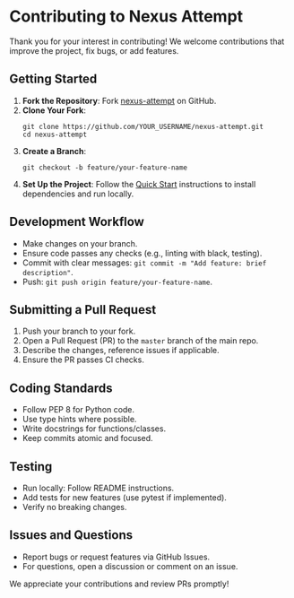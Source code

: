 # Contributing to Nexus Attempt

Thank you for your interest in contributing! We welcome contributions that improve the project, fix bugs, or add features.

## Getting Started

1. **Fork the Repository**: Fork [nexus-attempt](https://github.com/AMIRZADTP/nexus-attempt) on GitHub.
2. **Clone Your Fork**:
   ```
   git clone https://github.com/YOUR_USERNAME/nexus-attempt.git
   cd nexus-attempt
   ```
3. **Create a Branch**: 
   ```
   git checkout -b feature/your-feature-name
   ```
4. **Set Up the Project**: Follow the [Quick Start](README.md#quick-start) instructions to install dependencies and run locally.

## Development Workflow

- Make changes on your branch.
- Ensure code passes any checks (e.g., linting with black, testing).
- Commit with clear messages: `git commit -m "Add feature: brief description"`.
- Push: `git push origin feature/your-feature-name`.

## Submitting a Pull Request

1. Push your branch to your fork.
2. Open a Pull Request (PR) to the `master` branch of the main repo.
3. Describe the changes, reference issues if applicable.
4. Ensure the PR passes CI checks.

## Coding Standards

- Follow PEP 8 for Python code.
- Use type hints where possible.
- Write docstrings for functions/classes.
- Keep commits atomic and focused.

## Testing

- Run locally: Follow README instructions.
- Add tests for new features (use pytest if implemented).
- Verify no breaking changes.

## Issues and Questions

- Report bugs or request features via GitHub Issues.
- For questions, open a discussion or comment on an issue.

We appreciate your contributions and review PRs promptly!